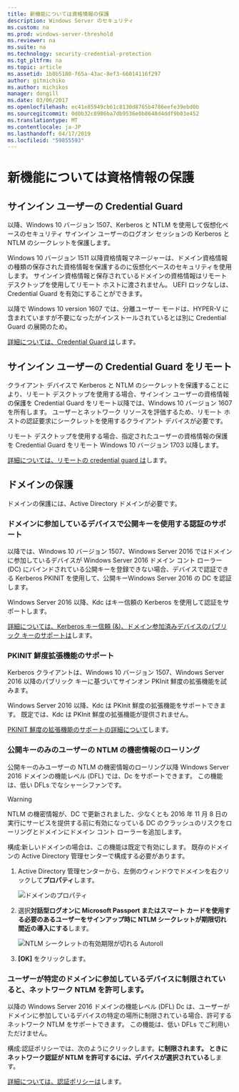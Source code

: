 ```yaml
---
title: 新機能については資格情報の保護
description: Windows Server のセキュリティ
ms.custom: na
ms.prod: windows-server-threshold
ms.reviewer: na
ms.suite: na
ms.technology: security-credential-protection
ms.tgt_pltfrm: na
ms.topic: article
ms.assetid: 1b0b5180-f65a-43ac-8ef3-66014116f297
author: gitmichiko
ms.author: michikos
manager: dongill
ms.date: 03/06/2017
ms.openlocfilehash: ec41e85949cb61c8130d8765b4786eefe39ebd0b
ms.sourcegitcommit: 0d0b32c8986ba7db9536e0b8648d4ddf9b03e452
ms.translationtype: MT
ms.contentlocale: ja-JP
ms.lasthandoff: 04/17/2019
ms.locfileid: "59855593"
---
```

# <a name="whats-new-in-credential-protection"></a>新機能については資格情報の保護

## <a name="credential-guard-for-signed-in-user"></a>サインイン ユーザーの Credential Guard

以降、Windows 10 バージョン 1507、Kerberos と NTLM を使用して仮想化ベースのセキュリティ サインイン ユーザーのログオン セッションの Kerberos と NTLM のシークレットを保護します。 

Windows 10 バージョン 1511 以降資格情報マネージャーは、ドメイン資格情報の種類の保存された資格情報を保護するのに仮想化ベースのセキュリティを使用します。 サインイン資格情報と保存されているドメインの資格情報はリモート デスクトップを使用してリモート ホストに渡されません。 UEFI ロックなしは、Credential Guard を有効にすることができます。

以降で Windows 10 version 1607 では、分離ユーザー モードは、HYPER-V に含まれていますが不要になったがインストールされているとは別に Credential Guard の展開のため。

[詳細については、Credential Guard は](https://technet.microsoft.com/itpro/windows/keep-secure/credential-guard)します。


## <a name="remote-credential-guard-for-signed-in-user"></a>サインイン ユーザーの Credential Guard をリモート

クライアント デバイスで Kerberos と NTLM のシークレットを保護することにより、リモート デスクトップを使用する場合、サインイン ユーザーの資格情報の保護を Credential Guard をリモート以降では、Windows 10 バージョン 1607 を所有します。 ユーザーとネットワーク リソースを評価するため、リモート ホストの認証要求にシークレットを使用するクライアント デバイスが必要です。

リモート デスクトップを使用する場合、指定されたユーザーの資格情報の保護を Credential Guard をリモート Windows 10 バージョン 1703 以降します。

[詳細については、リモートの credential guard は](https://technet.microsoft.com/itpro/windows/keep-secure/remote-credential-guard)します。

## <a name="domain-protections"></a>ドメインの保護

ドメインの保護には、Active Directory ドメインが必要です。

### <a name="domain-joined-device-support-for-authentication-using-public-key"></a>ドメインに参加しているデバイスで公開キーを使用する認証のサポート

以降では、Windows 10 バージョン 1507、Windows Server 2016 ではドメインに参加しているデバイスが Windows Server 2016 ドメイン コント ローラー (DC) にバインドされている公開キーを登録できない場合、デバイスで認証できる Kerberos PKINIT を使用して、公開キーWindows Server 2016 の DC を認証します。

Windows Server 2016 以降、Kdc はキー信頼の Kerberos を使用して認証をサポートします。  

[詳細については、Kerberos キー信頼 (&)、ドメイン参加済みデバイスのパブリック キーのサポートは](https://technet.microsoft.com/windows-server-docs/security/kerberos/whats-new-in-kerberos-authentication)します。

### <a name="pkinit-freshness-extension-support"></a>PKINIT 鮮度拡張機能のサポート

Kerberos クライアントは、Windows 10 バージョン 1507、Windows Server 2016 以降のパブリック キーに基づいてサインオン PKInit 鮮度の拡張機能を試みます。 

Windows Server 2016 以降、Kdc は PKInit 鮮度の拡張機能をサポートできます。  既定では、Kdc は PKInit 鮮度の拡張機能が提供されません。 

[PKINIT 鮮度の拡張機能のサポートの詳細について](https://technet.microsoft.com/windows-server-docs/security/kerberos/whats-new-in-kerberos-authentication)します。

### <a name="rolling-public-key-only-users-ntlm-secrets"></a>公開キーのみのユーザーの NTLM の機密情報のローリング

公開キーのみユーザーの NTLM の機密情報のローリング以降 Windows Server 2016 ドメインの機能レベル (DFL) では、Dc をサポートできます。 この機能は、低い DFLs でなシャーシファンです。

> [!WARNING] 
> NTLM の機密情報が、DC で更新されました、少なくとも 2016 年 11 月 8 日の実行にサービスを提供する前に有効になっている DC のクラッシュのリスクをローリングとドメインにドメイン コント ローラーを追加します。 

構成:新しいドメインの場合は、この機能は既定で有効にします。 既存のドメインの Active Directory 管理センターで構成する必要があります。 

1. Active Directory 管理センターから、左側のウィンドウでドメインを右クリックして**プロパティ**します。

    ![ドメインのプロパティ](../media/Credentials-Protection-And-Management/domain-properties.png)
    
2. 選択**対話型ログオンに Microsoft Passport またはスマート カードを使用する必要のあるユーザーをサインアップ時に NTLM シークレットが期限切れ間近の導入にする**します。

    ![NTLM シークレットの有効期限が切れる Autoroll](../media/Credentials-Protection-And-Management/autoroll-ntlm.png)

3. **[OK]** をクリックします。 

### <a name="allowing-network-ntlm-when-user-is-restricted-to-specific-domain-joined-devices"></a>ユーザーが特定のドメインに参加しているデバイスに制限されていると、ネットワーク NTLM を許可します。

以降の Windows Server 2016 ドメインの機能レベル (DFL) Dc は、ユーザーがドメインに参加しているデバイスの特定の場所に制限されている場合、許可するネットワーク NTLM をサポートできます。 この機能は、低い DFLs でご利用いただけません。

構成:認証ポリシーでは、次のようにクリックします。**に制限されます。 ときにネットワーク認証が NTLM を許可するには、デバイスが選択されている**します。 

[詳細については、認証ポリシーは](https://technet.microsoft.com/windows-server-docs/security/credentials-protection-and-management/authentication-policies-and-authentication-policy-silos)します。
